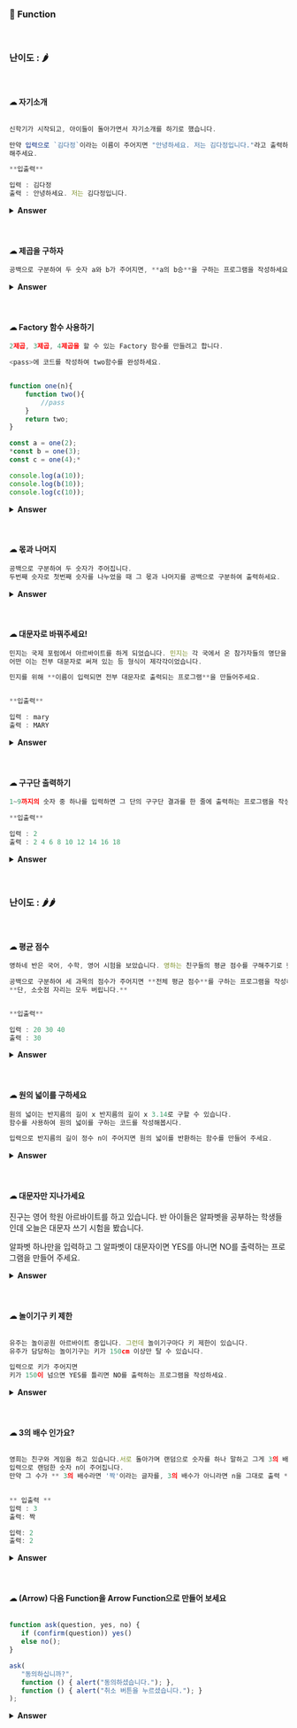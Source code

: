  ### 🎁 Function
 
 <br>

 
 ### 난이도 : 🌶
 
 <br>
 
 #### ☁︎ 자기소개


```javascript

신학기가 시작되고, 아이들이 돌아가면서 자기소개를 하기로 했습니다.

만약 입력으로 `김다정`이라는 이름이 주어지면 "안녕하세요. 저는 김다정입니다."라고 출력하게
해주세요.

**입출력**

입력 : 김다정
출력 : 안녕하세요. 저는 김다정입니다.

````

<details>
<summary><b>Answer</b></summary>

<p>

```javascript

function Introduce(name) {
  return console.log(`안녕하세요. 저는 ${name}입니다.`)
}

Introduce('김다정')

````

</p>
</details>
<br>
<br>
   
 
 #### ☁︎ 제곱을 구하자


 ```javascript
공백으로 구분하여 두 숫자 a와 b가 주어지면, **a의 b승**을 구하는 프로그램을 작성하세요.
````

<details><summary><b>Answer</b></summary>
<p>
    
```javascript
let a19 = 4;
let b19 = 2;
function Zegop(a, b) {
  return console.log(Math.pow(a, b))
}

Zegop(a19, b19);
```

 </p>
 </details>

 <br>
 <br>
 
 #### ☁︎ Factory 함수 사용하기

```javascript
2제곱, 3제곱, 4제곱을 할 수 있는 Factory 함수를 만들려고 합니다.

<pass>에 코드를 작성하여 two함수를 완성하세요.


function one(n){
    function two(){
        //pass
    }
    return two;
}

const a = one(2);
*const b = one(3);
const c = one(4);*

console.log(a(10));
console.log(b(10));
console.log(c(10));
```

<details><summary><b>Answer</b></summary>
<p>
    
```javascript

function one(n) {
function two(num) {
return Math.pow(num, n)
}
return two;
}

const a = one(2);
const b = one(3);
const c = one(4);

console.log(a(10));
console.log(b(10));
console.log(c(10));

````

</p>
 </details>

 <br>
 <br>

  #### ☁︎ 몫과 나머지


 ```javascript
공백으로 구분하여 두 숫자가 주어집니다.
두번째 숫자로 첫번째 숫자를 나누었을 때 그 몫과 나머지를 공백으로 구분하여 출력하세요.
````

<details><summary><b>Answer</b></summary>
<p>
    
```javascript
let a20 = 10;
let b20 = 3;
function MocNamugee(a, b) {
  let moc = parseInt(a / b, 10);
  let namugee = a % b;
  return console.log(moc + ' ' + namugee)
}

MocNamugee(a20, b20);
```

 </p>
 </details>

 <br>
 <br>
 
   #### ☁︎ 대문자로 바꿔주세요!


 ```javascript
민지는 국제 포럼에서 아르바이트를 하게 되었습니다. 민지는 각 국에서 온 참가자들의 명단을 엑셀로 정리하고 있는데 참가자들 이름이 어떤 이는 전부 소문자, 
어떤 이는 전부 대문자로 써져 있는 등 형식이 제각각이었습니다.

민지를 위해 **이름이 입력되면 전부 대문자로 출력되는 프로그램**을 만들어주세요.


**입출력**

입력 : mary
출력 : MARY
````

<details><summary><b>Answer</b></summary>
<p>
    
```javascript
function Upper(str) {
  return console.log(str.toUpperCase())
}

Upper('mary');
```

 </p>
 </details>

 <br>
 <br>

  #### ☁︎ 구구단 출력하기


 ```javascript
1~9까지의 숫자 중 하나를 입력하면 그 단의 구구단 결과를 한 줄에 출력하는 프로그램을 작성하세요.

**입출력**

입력 : 2
출력 : 2 4 6 8 10 12 14 16 18
````

<details><summary><b>Answer</b></summary>
<p>
    
```javascript
function GUGUDAN(n) {
  let result = n;
  for (i = 2; i < 10; i++) {
    result = result + ' ' + n * i
  };
  return console.log(result)
}

GUGUDAN(2)

````

 </p>
 </details>

 <br>
 <br>
 
   
 ### 난이도 : 🌶🌶
 
<br>

#### ☁︎ 평균 점수


 ```javascript
영하네 반은 국어, 수학, 영어 시험을 보았습니다. 영하는 친구들의 평균 점수를 구해주기로 했습니다.

공백으로 구분하여 세 과목의 점수가 주어지면 **전체 평균 점수**를 구하는 프로그램을 작성하세요. 
**단, 소숫점 자리는 모두 버립니다.**


**입출력**

입력 : 20 30 40
출력 : 30
````

<details><summary><b>Answer</b></summary>
<p>
    
```javascript
function MakeCenter(국어, 수학, 영어) {
  return console.log(Math.floor((국어 + 수학 + 영어) / 3))
}

MakeCenter(23, 45, 21)
```

 </p>
 </details>

 <br>
 <br>

  #### ☁︎ 원의 넓이를 구하세요


 ```javascript
원의 넓이는 반지름의 길이 x 반지름의 길이 x 3.14로 구할 수 있습니다.
함수를 사용하여 원의 넓이를 구하는 코드를 작성해봅시다.

입력으로 반지름의 길이 정수 n이 주어지면 원의 넓이를 반환하는 함수를 만들어 주세요.
````

<details><summary><b>Answer</b></summary>
<p>
    
```javascript
function GetArea(num) {
  return console.log(Math.pow(num, 2) * 3.14)
}

GetArea(3);
```

 </p>
 </details>

 <br>
 <br>
 
   #### ☁︎ 대문자만 지나가세요


진구는 영어 학원 아르바이트를 하고 있습니다. 반 아이들은 알파벳을 공부하는 학생들인데 오늘은 대문자 쓰기 시험을 봤습니다.

알파벳 하나만을 입력하고 그 알파벳이 대문자이면 YES를 아니면 NO를 출력하는 프로그램을 만들어 주세요.


<details><summary><b>Answer</b></summary>
  <p>

```javascript
function IsUpperStirng(str) {
  if (str === str.toUpperCase()) {
    console.log("Yes")
  }
  else {
    console.log("No")
  }
}

IsUpperStirng("OH")
````

 </p>
 </details>

 <br>
 <br>

    
#### ☁︎ 놀이기구 키 제한

```javascript

유주는 놀이공원 아르바이트 중입니다. 그런데 놀이기구마다 키 제한이 있습니다.
유주가 담당하는 놀이기구는 키가 150cm 이상만 탈 수 있습니다.

입력으로 키가 주어지면
키가 150이 넘으면 YES를 틀리면 NO를 출력하는 프로그램을 작성하세요.

````

<details>
<summary><b>Answer</b></summary>

<p>

```javascript

function OverHeight(num) {
  if (num > 150) {
  console.log('Yes')
  }
  else {
  console.log('No')
  }
  }

  OverHeight(160)
  
````

</p>
</details>
<br>
<br>
 
#### ☁︎ 3의 배수 인가요?

```javascript

영희는 친구와 게임을 하고 있습니다.서로 돌아가며 랜덤으로 숫자를 하나 말하고 그게 3의 배수이면 박수를 치고 아니면 그 숫자를 그대로 말하는 게임입니다.
입력으로 랜덤한 숫자 n이 주어집니다.
만약 그 수가 ** 3의 배수라면 '짝'이라는 글자를, 3의 배수가 아니라면 n을 그대로 출력 ** 해 주세요.

    
** 입출력 **
입력 : 3
출력: 짝

입력: 2
출력: 2

````



<details>
<summary><b>Answer</b></summary>
<p>

```javascript

function ItIs369(num) {
  if (num % 3 === 0) {
    console.log('짝');
  }
  else {
    console.log(num)
  }
}

ItIs369(3);

````



</p>
</details>
<br>
<br>
 
 #### ☁︎ (Arrow) 다음 Function을 Arrow Function으로 만들어 보세요

 
 ```javascript
 
function ask(question, yes, no) {
    if (confirm(question)) yes()
    else no();
}

ask(
    "동의하십니까?",
    function () { alert("동의하셨습니다."); },
    function () { alert("취소 버튼을 누르셨습니다."); }
);

```

<details><summary><b>Answer</b></summary>
  <p>
    
```javascript

ask = ((question, yes, no) => {
  if (confirm(question)) yes()
  else no();
});

ask(
  "동의하십니까?",
  () => alert("동의하셨습니다."),
  () => alert("취소 버튼을 누르셨습니다.")
);

```

 </p>
 </details>
 
 <br>
 <br>
